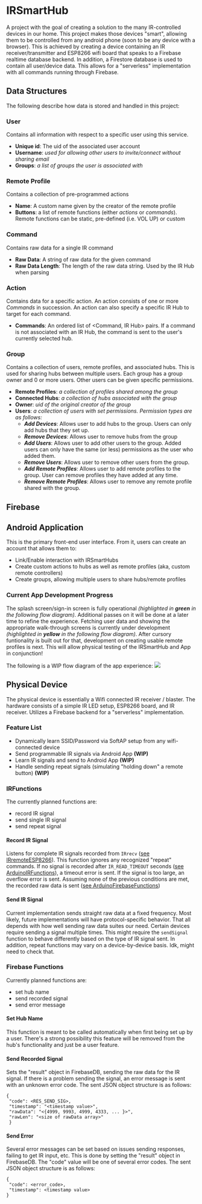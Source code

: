 

# IRSmartHub
A project with the goal of creating a solution to the many IR-controlled devices in our home. This project makes those devices "smart", allowing them to be controlled from any android phone (soon to be any device with a browser). This is achieved by creating a device containing an IR receiver/transmitter and ESP8266 wifi board that speaks to a Firebase realtime database backend. In addition, a Firestore database is used to contain all user/device data. This allows for a "serverless" implementation with all commands running through Firebase.
## Data Structures
The following describe how data is stored and handled in this project:
### User
Contains all information with respect to a specific user using this service. 
 - **Unique id**: The uid of the associated user account 
 - **Username**: *used for allowing other users to invite/connect without sharing email*
 - **Groups**: *a list of groups the user is associated with*
### Remote Profile
Contains a collection of pre-programmed actions
- **Name**: A custom name given by the creator of the remote profile
- **Buttons**: a list of remote functions (either *actions* or *commands*). Remote functions can be static, pre-defined (i.e. VOL UP) or custom
### Command
Contains raw data for a single IR command
- **Raw Data**: A string of raw data for the given command
- **Raw Data Length**: The length of the raw data string. Used by the IR Hub when parsing
### Action
Contains data for a specific action. An action consists of one or more *Commands* in succession. An action can also specify a specific IR Hub to target for each command.
- **Commands**: An ordered list of <Command, IR Hub> pairs. If a command is not associated with an IR Hub, the command is sent to the user's currently selected hub. 
### Group
Contains a collection of users, remote profiles, and associated hubs. This is used for sharing hubs between multiple users. Each group has a group owner and 0 or more users. Other users can be given specific permissions. 
- **Remote Profiles**: *a collection of profiles shared among the group*
- **Connected Hubs**: *a collection of hubs associated with the group*
- **Owner**: *uid of the original creator of the group*
- **Users**: *a collection of users with set permissions. Permission types are as follows:*
	- ***Add Devices***: Allows user to add hubs to the group. Users can only add hubs that they set up.
	- ***Remove Devices***: Allows user to remove hubs from the group
	- ***Add Users***: Allows user to add other users to the group. Added users can only have the same (or less) permissions as the user who added them.
	- ***Remove Users***: Allows user to remove other users from the group.
	- ***Add Remote Profiles***: Allows user to add remote profiles to the group. User can remove profiles they have added at any time.
	- ***Remove Remote Profiles***: Allows user to remove any remote profile shared with the group.
## Firebase
## Android Application
This is the primary front-end user interface. From it, users can create an account that allows them to: 
- Link/Enable interaction with IRSmartHubs
- Create custom actions to hubs as well as remote profiles (aka, custom remote controllers)
- Create groups, allowing multiple users to share hubs/remote profiles
### Current App Development Progress
The splash screen/sign-in screen is fully operational *(highlighted in **green** in the following flow diagram)*. Additional passes on it will be done at a later time to refine the experience. Fetching user data and showing the appropriate walk-through screens is currently under development *(highlighted in **yellow** in the following flow diagram)*. After cursory funtionality is built out for that, development on creating usable remote profiles is next. This will allow physical testing of the IRSmartHub and App in conjunction!

The following is a WIP flow diagram of the app experience:
<img src="https://i.imgur.com/gbUhyBY.png"
     style="float: center; margin-right: 10px;"
/>

## Physical Device
The physical device is essentially a Wifi connected IR receiver / blaster. The hardware consists of a simple IR LED setup, ESP8266 board, and IR receiver. Utilizes a Firebase backend for a "serverless" implementation. 

### Feature List
- Dynamically learn SSID/Password via SoftAP setup from any wifi-connected device 
- Send programmable IR signals via Android App **(WIP)**
- Learn IR signals and send to Android App **(WIP)**
- Handle sending repeat signals (simulating "holding down" a remote button) **(WIP)**

### IRFunctions
The currently planned functions are:
- record IR signal
- send single IR signal
- send repeat signal

#### Record IR Signal
Listens for complete IR signals recorded from `IRrecv` ([see IRremoteESP8266](https://github.com/markszabo/IRremoteESP8266/blob/master/src/IRrecv.h)). This function ignores any recognized "repeat" commands. If no signal is recorded after `IR_READ_TIMEOUT` seconds ([see ArduinoIRFunctions](https://github.com/MattS8/IRSmartHub/blob/master/arduino/IRSmartHub-arduino/ArduinoIRFunctions.h)), a timeout error is sent. If the signal is too large, an overflow error is sent. Assuming none of the previous conditions are met, the recorded raw data is sent ([see ArduinoFirebaseFunctions](https://github.com/MattS8/IRSmartHub/blob/master/arduino/IRSmartHub-arduino/ArduinoFirebaseFunctions.h))

#### Send IR Signal
Current implementation sends straight raw data at a fixed frequency. Most likely, future implementations will have protocol-specific behavior. That all depends with how well sending raw data suites our need. Certain devices require sending a signal multiple times. This might require the `sendSignal` function to behave differently based on the type of IR signal sent. In addition, repeat functions may vary on a device-by-device basis. Idk, might need to check that.

### Firebase Functions
Currently planned functions are:
- set hub name
- send recorded signal
- send error message

#### Set Hub Name
This function is meant to be called automatically when first being set up by a user. There's a strong possibility this feature will be removed from the hub's functionality and just be a user feature.

#### Send Recorded Signal
Sets the "result" object in FirebaseDB, sending the raw data for the IR signal. If there is a problem sending the signal, an error message is sent with an unknown error code. The sent JSON object structure is as follows:

    {
     "code": <RES_SEND_SIG>, 
     "timestamp": "<timestamp value>", 
     "rawData": "<{4999, 9993, 4999, 4333, ... }>",
     "rawLen": "<size of rawData array>"
     }

#### Send Error
Several error messages can be set based on issues sending responses, failing to get IR input, etc. This is done by setting the "result" object in FirebaseDB. The "code" value will be one of several error codes. The sent JSON object structure is as follows:

    {
     "code": <error_code>,
     "timestamp": <timestamp value> 
    }
